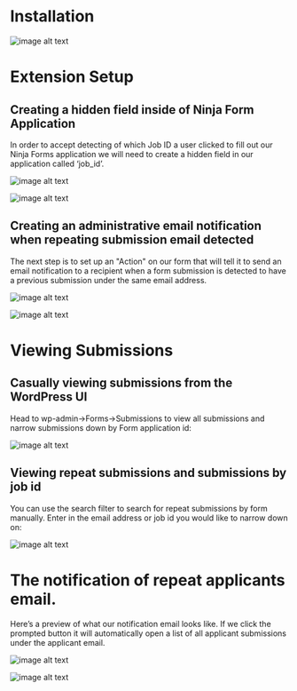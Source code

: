 # Installation


![image alt text](image_0.png)

# Extension Setup

## Creating a hidden field inside of Ninja Form Application

In order to accept detecting of which Job ID a user clicked to fill out our Ninja Forms application we will need to create a hidden field in our application called ‘job_id’.

![image alt text](image_1.png)

![image alt text](image_2.png)

## Creating an administrative email notification when repeating submission email detected

The next step is to set up an "Action" on our form that will tell it to send an email notification to a recipient when a form submission is detected to have a previous submission under the same email address. 

![image alt text](image_3.png)

![image alt text](image_4.png)

# Viewing Submissions

## Casually viewing submissions from the WordPress UI

Head to wp-admin->Forms->Submissions to view all submissions and narrow submissions down by Form application id:

![image alt text](image_5.png)

## Viewing repeat submissions and submissions by job id

You can use the search filter to search for repeat submissions by form manually. Enter in the email address or job id you would like to narrow down on:

![image alt text](image_6.png)

# The notification of repeat applicants email.

Here’s a preview of what our notification email looks like. If we click the prompted button it will automatically open a list of all applicant submissions under the applicant email.  

![image alt text](image_7.png)

![image alt text](image_8.png)
